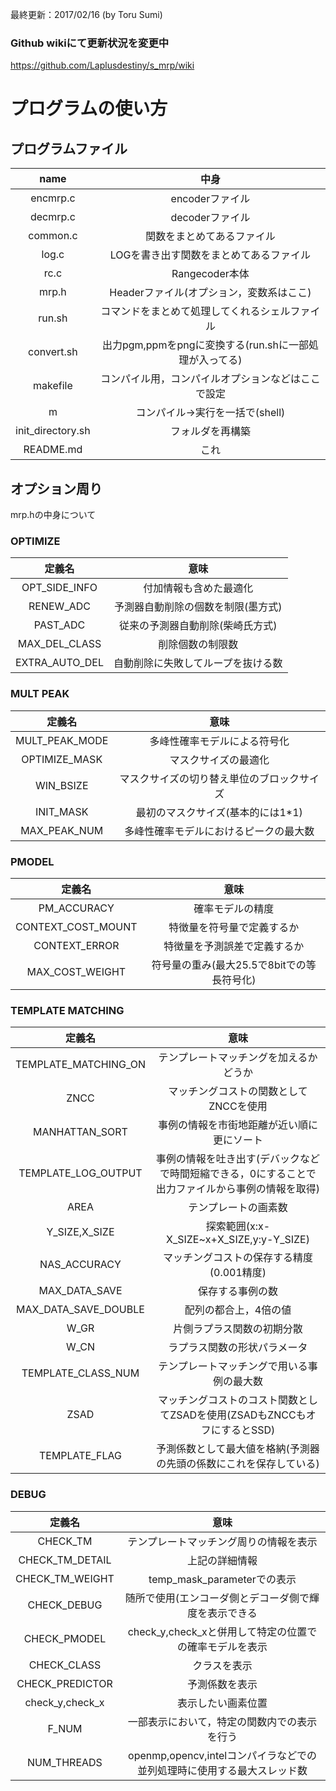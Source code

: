 最終更新：2017/02/16 (by Toru Sumi)

### Github wikiにて更新状況を変更中
https://github.com/Laplusdestiny/s_mrp/wiki

# プログラムの使い方
## プログラムファイル
|name|中身|
|:-:|:-:|
|encmrp.c|encoderファイル|
|decmrp.c|decoderファイル|
|common.c|関数をまとめてあるファイル|
|log.c|LOGを書き出す関数をまとめてあるファイル|
|rc.c|Rangecoder本体|
|mrp.h|Headerファイル(オプション，変数系はここ)|
|run.sh|コマンドをまとめて処理してくれるシェルファイル|
|convert.sh|出力pgm,ppmをpngに変換する(run.shに一部処理が入ってる)|
|makefile|コンパイル用，コンパイルオプションなどはここで設定|
|m|コンパイル→実行を一括で(shell)|
|init_directory.sh|フォルダを再構築|
|README.md|これ|

## オプション周り
mrp.hの中身について
### OPTIMIZE
|定義名|意味|
|:-:|:-:|
|OPT_SIDE_INFO|付加情報も含めた最適化|
|RENEW_ADC|予測器自動削除の個数を制限(墨方式)|
|PAST_ADC|従来の予測器自動削除(柴崎氏方式)|
|MAX_DEL_CLASS|削除個数の制限数|
|EXTRA_AUTO_DEL|自動削除に失敗してループを抜ける数|

### MULT PEAK
|定義名|意味|
|:-:|:-:|
|MULT_PEAK_MODE|多峰性確率モデルによる符号化|
|OPTIMIZE_MASK|マスクサイズの最適化|
|WIN_BSIZE|マスクサイズの切り替え単位のブロックサイズ|
|INIT_MASK|最初のマスクサイズ(基本的には1*1)|
|MAX_PEAK_NUM|多峰性確率モデルにおけるピークの最大数|

### PMODEL
|定義名|意味|
|:-:|:-:|
|PM_ACCURACY|確率モデルの精度|
|CONTEXT_COST_MOUNT|特徴量を符号量で定義するか|
|CONTEXT_ERROR|特徴量を予測誤差で定義するか|
|MAX_COST_WEIGHT|符号量の重み(最大25.5で8bitでの等長符号化)|

### TEMPLATE MATCHING
|定義名|意味|
|:-:|:-:|
|TEMPLATE_MATCHING_ON|テンプレートマッチングを加えるかどうか|
|ZNCC|マッチングコストの関数としてZNCCを使用|
|MANHATTAN_SORT|事例の情報を市街地距離が近い順に更にソート|
|TEMPLATE_LOG_OUTPUT|事例の情報を吐き出す(デバックなどで時間短縮できる，0にすることで出力ファイルから事例の情報を取得)
|AREA|テンプレートの画素数|
|Y_SIZE,X_SIZE|探索範囲(x:x-X_SIZE~x+X_SIZE,y:y-Y_SIZE)|
|NAS_ACCURACY|マッチングコストの保存する精度(0.001精度)|
|MAX_DATA_SAVE|保存する事例の数|
|MAX_DATA_SAVE_DOUBLE|配列の都合上，4倍の値|
|W_GR|片側ラプラス関数の初期分散|
|W_CN|ラプラス関数の形状パラメータ|
|TEMPLATE_CLASS_NUM|テンプレートマッチングで用いる事例の最大数|
|ZSAD|マッチングコストのコスト関数としてZSADを使用(ZSADもZNCCもオフにするとSSD)|
|TEMPLATE_FLAG|予測係数として最大値を格納(予測器の先頭の係数にこれを保存している)|

### DEBUG
|定義名|意味|
|:-:|:-:|
|CHECK_TM|テンプレートマッチング周りの情報を表示|
|CHECK_TM_DETAIL|上記の詳細情報|
|CHECK_TM_WEIGHT|temp_mask_parameterでの表示|
|CHECK_DEBUG|随所で使用(エンコーダ側とデコーダ側で輝度を表示できる|
|CHECK_PMODEL|check_y,check_xと併用して特定の位置での確率モデルを表示|
|CHECK_CLASS|クラスを表示|
|CHECK_PREDICTOR|予測係数を表示|
|check_y,check_x|表示したい画素位置|
|F_NUM|一部表示において，特定の関数内での表示を行う|
|NUM_THREADS|openmp,opencv,intelコンパイラなどでの並列処理時に使用する最大スレッド数|